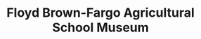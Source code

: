 ---
layout: repo
title: "Floyd Brown-Fargo Agricultural School Museum"
id: 1099
permalink: repos/1099/
---